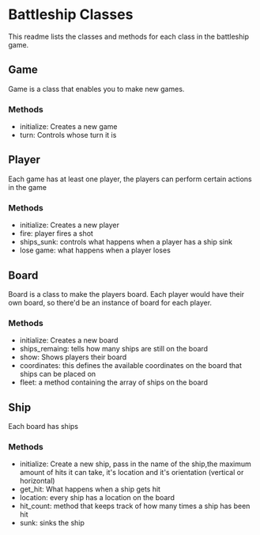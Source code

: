 # Battleship Classes
This readme lists the classes and methods for each class in the battleship game.

## Game

Game is a class that enables you to make new games.

### Methods

* initialize: Creates a new game
* turn: Controls whose turn it is

## Player

Each game has at least one player, the players can perform certain actions in the game

### Methods

* initialize: Creates a new player
* fire: player fires a shot
* ships_sunk: controls what happens when a player has a ship sink
* lose game: what happens when a player loses

## Board
Board is a class to make the players board. Each player would have their own board,
so there'd be an instance of board for each player.

### Methods
* initialize: Creates a new board
* ships_remaing: tells how many ships are still on the board
* show: Shows players their board
* coordinates: this defines the available coordinates on the board that ships can be placed on
* fleet: a method containing the array of ships on the board


## Ship

Each board has ships

### Methods

* initialize: Create a new ship, pass in the name of the ship,the maximum amount of hits it can take, it's location and it's orientation (vertical or horizontal)
* get_hit: What happens when a ship gets hit
* location: every ship has a location on the board
* hit_count: method that keeps track of how many times a ship has been hit
* sunk: sinks the ship
